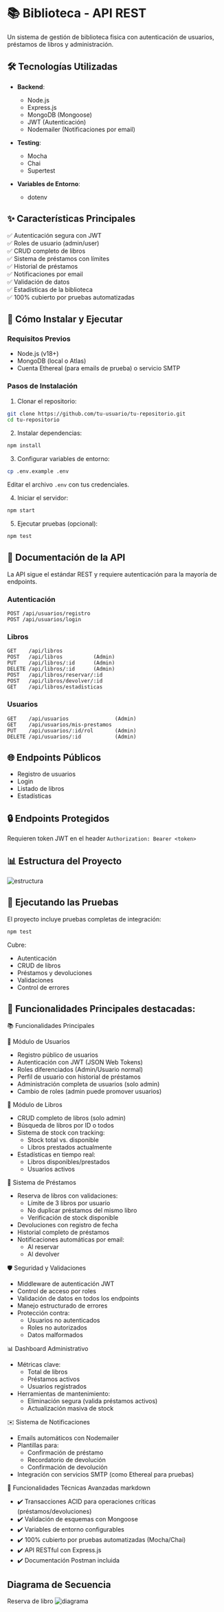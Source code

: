 # 📚 Biblioteca  - API REST

Un sistema de gestión de biblioteca fisica  con autenticación de usuarios, préstamos de libros y administración.

## 🛠 Tecnologías Utilizadas

- **Backend**:
  - Node.js
  - Express.js
  - MongoDB (Mongoose)
  - JWT (Autenticación)
  - Nodemailer (Notificaciones por email)

- **Testing**:
  - Mocha
  - Chai
  - Supertest

- **Variables de Entorno**:
  - dotenv

## ✨ Características Principales

✅ Autenticación segura con JWT  
✅ Roles de usuario (admin/user)  
✅ CRUD completo de libros  
✅ Sistema de préstamos con límites  
✅ Historial de préstamos  
✅ Notificaciones por email  
✅ Validación de datos  
✅ Estadísticas de la biblioteca  
✅ 100% cubierto por pruebas automatizadas  

## 🚀 Cómo Instalar y Ejecutar

### Requisitos Previos
- Node.js (v18+)
- MongoDB (local o Atlas)
- Cuenta Ethereal (para emails de prueba) o servicio SMTP

### Pasos de Instalación

1. Clonar el repositorio:
```bash
git clone https://github.com/tu-usuario/tu-repositorio.git
cd tu-repositorio
```

2. Instalar dependencias:
```bash
npm install
```

3. Configurar variables de entorno:
```bash
cp .env.example .env
```
Editar el archivo `.env` con tus credenciales.

4. Iniciar el servidor:
```bash
npm start
```

5. Ejecutar pruebas (opcional):
```bash
npm test
```

## 📝 Documentación de la API

La API sigue el estándar REST y requiere autenticación para la mayoría de endpoints.

### Autenticación
```http
POST /api/usuarios/registro
POST /api/usuarios/login
```

### Libros
```http
GET    /api/libros
POST   /api/libros          (Admin)
PUT    /api/libros/:id      (Admin)
DELETE /api/libros/:id      (Admin)
POST   /api/libros/reservar/:id
POST   /api/libros/devolver/:id
GET    /api/libros/estadisticas
```

### Usuarios
```http
GET    /api/usuarios               (Admin)
GET    /api/usuarios/mis-prestamos
PUT    /api/usuarios/:id/rol       (Admin)
DELETE /api/usuarios/:id           (Admin)
```

## 🌐 Endpoints Públicos

- Registro de usuarios
- Login
- Listado de libros
- Estadísticas

## 🔒 Endpoints Protegidos

Requieren token JWT en el header `Authorization: Bearer <token>`

## 📊 Estructura del Proyecto

![estructura](image-1.png)

## 🧪 Ejecutando las Pruebas

El proyecto incluye pruebas completas de integración:

```bash
npm test
```

Cubre:
- Autenticación
- CRUD de libros
- Préstamos y devoluciones
- Validaciones
- Control de errores

## 🤝 Funcionalidades Principales destacadas:
📚 Funcionalidades Principales

👥 Módulo de Usuarios

+ Registro público de usuarios
+ Autenticación con JWT (JSON Web Tokens)
+ Roles diferenciados (Admin/Usuario normal)
+ Perfil de usuario con historial de préstamos
+ Administración completa de usuarios (solo admin)
+ Cambio de roles (admin puede promover usuarios)

📖 Módulo de Libros

+ CRUD completo de libros (solo admin)
+ Búsqueda de libros por ID o todos
+ Sistema de stock con tracking:
   - Stock total vs. disponible
   - Libros prestados actualmente
+ Estadísticas en tiempo real:
   - Libros disponibles/prestados
   - Usuarios activos

🔄 Sistema de Préstamos

+ Reserva de libros con validaciones:
   - Límite de 3 libros por usuario
   - No duplicar préstamos del mismo libro
   - Verificación de stock disponible
+ Devoluciones con registro de fecha
+ Historial completo de préstamos
+ Notificaciones automáticas por email:
   - Al reservar
   - Al devolver

🛡️ Seguridad y Validaciones

+ Middleware de autenticación JWT
+ Control de acceso por roles
+ Validación de datos en todos los endpoints
+ Manejo estructurado de errores
+ Protección contra:
   - Usuarios no autenticados
   - Roles no autorizados
   - Datos malformados

📊 Dashboard Administrativo

+ Métricas clave:
   - Total de libros
   - Préstamos activos
   - Usuarios registrados
+ Herramientas de mantenimiento:
   - Eliminación segura (valida préstamos activos)
   - Actualización masiva de stock

✉️ Sistema de Notificaciones

+ Emails automáticos con Nodemailer
+ Plantillas para:
   - Confirmación de préstamo
   - Recordatorio de devolución
   - Confirmación de devolución
+ Integración con servicios SMTP (como Ethereal para pruebas)

🔧 Funcionalidades Técnicas Avanzadas
markdown
- ✔️ Transacciones ACID para operaciones críticas (préstamos/devoluciones)
- ✔️ Validación de esquemas con Mongoose
- ✔️ Variables de entorno configurables
- ✔️ 100% cubierto por pruebas automatizadas (Mocha/Chai)
- ✔️ API RESTful con Express.js
- ✔️ Documentación Postman incluida

## Diagrama de Secuencia 
Reserva de libro
![diagrama](image.png)

